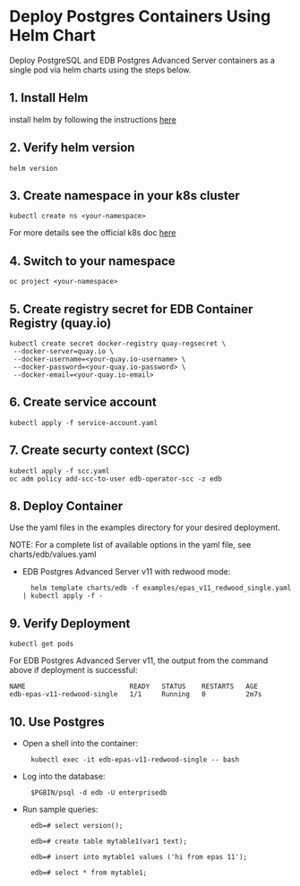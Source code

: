 # Deploy Postgres Containers Using Helm Chart
Deploy PostgreSQL and EDB Postgres Advanced Server containers as a single pod via helm charts using the steps below. 

## 1. Install Helm
install helm by following the instructions [here](https://helm.sh/docs/intro/install/)


## 2. Verify helm version

    helm version

## 3. Create namespace in your k8s cluster
    kubectl create ns <your-namespace>
For more details see the official k8s doc [here](https://kubernetes.io/docs/tasks/administer-cluster/namespaces/#creating-a-new-namespace)

## 4. Switch to your namespace

    oc project <your-namespace>
 

## 5. Create registry secret for EDB Container Registry (quay.io)
    kubectl create secret docker-registry quay-regsecret \
     --docker-server=quay.io \
 	 --docker-username=<your-quay.io-username> \
 	 --docker-password=<your-quay.io-password> \
 	 --docker-email=<your-quay.io-email>

## 6. Create service account
    kubectl apply -f service-account.yaml

## 7. Create securty context (SCC) 
    kubectl apply -f scc.yaml
    oc adm policy add-scc-to-user edb-operator-scc -z edb

## 8. Deploy Container 
Use the yaml files in the examples directory for your desired deployment.

NOTE: For a complete list of available options in the yaml file, see charts/edb/values.yaml

- EDB Postgres Advanced Server v11 with redwood mode:

        helm template charts/edb -f examples/epas_v11_redwood_single.yaml | kubectl apply -f -
 

## 9. Verify Deployment
    kubectl get pods

For EDB Postgres Advanced Server v11, the output from the command above if deployment is successful:

    NAME                          READY   STATUS    RESTARTS   AGE
    edb-epas-v11-redwood-single   1/1     Running   0          2m7s


## 10. Use Postgres

- Open a shell into the container:

        kubectl exec -it edb-epas-v11-redwood-single -- bash

- Log into the database:

        $PGBIN/psql -d edb -U enterprisedb

- Run sample queries:

        edb=# select version();

        edb=# create table mytable1(var1 text);

        edb=# insert into mytable1 values ('hi from epas 11');

        edb=# select * from mytable1;
